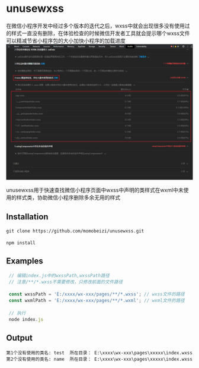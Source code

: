 # unusewxss  
在微信小程序开发中经过多个版本的迭代之后，wxss中就会出现很多没有使用过的样式一直没有删除，在体验检查的时候微信开发者工具就会提示哪个wxss文件可以精减节省小程序包的大小加快小程序的加载进度
![开发者工具提示](./images/1.png)

unusewxss用于快速查找微信小程序页面中wxss中声明的类样式在wxml中未使用的样式类，协助微信小程序删除多余无用的样式

## Installation
```
git clone https://github.com/momobeizi/unusewxss.git

npm install
```
## Examples
```js
 // 编辑index.js中的wxssPath,wxssPath路径
 // 注意/**/*.wxss不需要修改，只修改前面的文件路径

 const wxssPath = 'E:/xxxx/wx-xxx/pages/**/*.wxss'; // wxss文件的路径
 const wxmlPath = 'E:/xxxx/wx-xxx/pages/**/*.wxml'; // wxml文件的路径
 
 // 执行
 node index.js
```
## Output
```
第1个没有使用的类名: test  所在目录： E:\xxxx\wx-xxx\pages\xxxxx\index.wxss
第2个没有使用的类名: name  所在目录： E:\xxxx\wx-xxx\pages\xxxxx\index.wxss
```